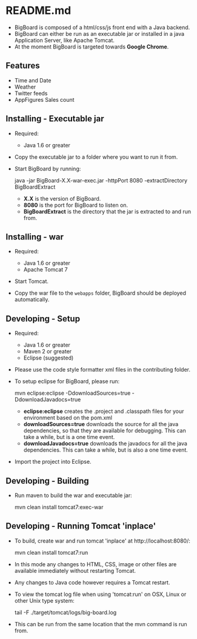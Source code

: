README.md
=========

- BigBoard is composed of a html/css/js front end with a Java backend.
- BigBoard can either be run as an executable jar or installed in a java Application Server, like Apache Tomcat.
- At the moment BigBoard is targeted towards **Google Chrome**.


Features
--------

- Time and Date
- Weather
- Twitter feeds
- AppFigures Sales count


Installing - Executable jar
---------------------------

- Required:
  - Java 1.6 or greater

- Copy the executable jar to a folder where you want to run it from.
- Start BigBoard by running:

    java -jar BigBoard-X.X-war-exec.jar -httpPort 8080 -extractDirectory BigBoardExtract

  - **X.X** is the version of BigBoard.
  - **8080** is the port for BigBoard to listen on.
  - **BigBoardExtract** is the directory that the jar is extracted to and run from.


Installing - war
----------------

- Required:
  - Java 1.6 or greater
  - Apache Tomcat 7
  
- Start Tomcat.
- Copy the war file to the `webapps` folder, BigBoard should be deployed automatically.


Developing - Setup
------------------

- Required:
  - Java 1.6 or greater
  - Maven 2 or greater
  - Eclipse (suggested)

- Please use the code style formatter xml files in the contributing folder.

- To setup eclipse for BigBoard, please run:

    mvn eclipse:eclipse -DdownloadSources=true -DdownloadJavadocs=true
    
  - **eclipse:eclipse** creates the .project and .classpath files for your environment based on the pom.xml
  - **downloadSources=true** downloads the source for all the java dependencies, so that they are available for 
  debugging.  This can take a while, but is a one time event.
  - **downloadJavadocs=true** downloads the javadocs for all the java dependencies.  This can take a while, but is
  also a one time event.
  
- Import the project into Eclipse.


Developing - Building
---------------------

- Run maven to build the war and executable jar:

    mvn clean install tomcat7:exec-war


Developing - Running Tomcat 'inplace'
--------------------------------------

- To build, create war and run tomcat 'inplace' at http://localhost:8080/:

    mvn clean install tomcat7:run
    
- In this mode any changes to HTML, CSS, image or other files are available immediately without restarting Tomcat.
- Any changes to Java code however requires a Tomcat restart.

- To view the tomcat log file when using 'tomcat:run' on OSX, Linux or other Unix type system:

    tail -F ./target/tomcat/logs/big-board.log

- This can be run from the same location that the mvn command is run from.



